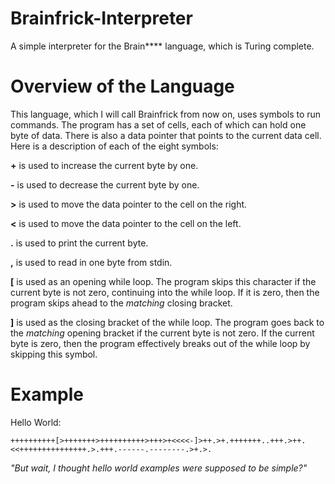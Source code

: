 # Brainfrick-Interpreter
A simple interpreter for the Brain**** language, which is Turing complete.

# Overview of the Language
This language, which I will call Brainfrick from now on, uses symbols to run commands. The program has a set of cells, each of which can hold one byte of data. There is also a data pointer that points to the current data cell. Here is a description of each of the eight symbols:

**+** is used to increase the current byte by one.

**-** is used to decrease the current byte by one.

**>** is used to move the data pointer to the cell on the right.

**<** is used to move the data pointer to the cell on the left.

**.** is used to print the current byte.

**,** is used to read in one byte from stdin.

**[** is used as an opening while loop. The program skips this character if the current byte is not zero, continuing into the while loop. If it is zero, then the program skips ahead to the *matching* closing bracket.

**]** is used as the closing bracket of the while loop. The program goes back to the *matching* opening bracket if the current byte is not zero. If the current byte is zero, then the program effectively breaks out of the while loop by skipping this symbol.

# Example

Hello World:
```
++++++++++[>+++++++>++++++++++>+++>+<<<<-]>++.>+.+++++++..+++.>++.<<+++++++++++++++.>.+++.------.--------.>+.>.
```
*"But wait, I thought hello world examples were supposed to be simple?"*

